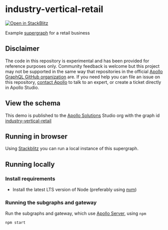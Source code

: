 # industry-vertical-retail

[![Open in StackBlitz](https://developer.stackblitz.com/img/open_in_stackblitz.svg)](https://stackblitz.com/github/apollosolutions/industry-vertical-retail?title=Apollo%20Solutions%20-%20Industry%20Vertical%20-%20Retail)

Example [supergraph](https://www.apollographql.com/docs/federation) for a retail business

## Disclaimer
The code in this repository is experimental and has been provided for reference purposes only. Community feedback is
welcome but this project may not be supported in the same way that repositories in the
official [Apollo GraphQL GitHub organization](https://github.com/apollographql) are. If you need help you can file an
issue on this repository, [contact Apollo](https://www.apollographql.com/contact-sales) to talk to an expert, or create
a ticket directly in Apollo Studio.

## View the schema

This demo is published to the [Apollo Solutions](https://studio.apollographql.com/org/apollo-solutions/graphs) Studio
org with the graph
id [industry-vertical-retail](https://studio.apollographql.com/graph/industry-vertical-retail/home?variant=test)

## Running in browser

Using [Stackblitz](https://stackblitz.com/github/apollosolutions/industry-vertical-retail?title=Apollo%20Solutions%20-%20Industry%20Vertical%20-%20Retail) you can run a local instance
of this supergraph.

## Running locally

### Install requirements

* Install the latest LTS version of Node (preferably using [nvm](https://github.com/nvm-sh/nvm))

### Running the subgraphs and gateway

Run the subgraphs and gateway, which use [Apollo Server](https://www.apollographql.com/docs/apollo-server/), using `npm`

```shell
npm start
```
